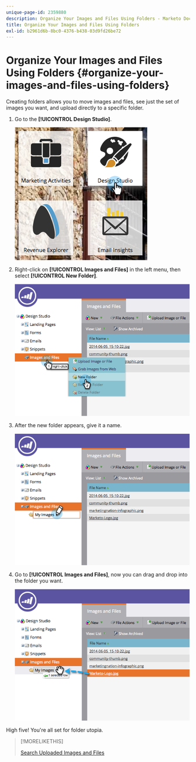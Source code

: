 ```yaml
---
unique-page-id: 2359880
description: Organize Your Images and Files Using Folders - Marketo Docs - Product Documentation
title: Organize Your Images and Files Using Folders
exl-id: b2961d6b-8bc0-4376-b438-03d9fd26be72
---
```

# Organize Your Images and Files Using Folders {#organize-your-images-and-files-using-folders}

Creating folders allows you to move images and files, see just the set of images you want, and upload directly to a specific folder.  

1. Go to the **[!UICONTROL Design Studio]**.

   ![](assets/designstudio-7.png)

1. Right-click on **[!UICONTROL Images and Files]** in the left menu, then select **[!UICONTROL New Folder]**.

   ![](assets/image2014-9-16-11-3a25-3a45.png)

1. After the new folder appears, give it a name.

   ![](assets/image2014-9-16-11-3a25-3a53.png)

1. Go to **[!UICONTROL Images and Files]**, now you can drag and drop into the folder you want.

   ![](assets/image2014-9-16-11-3a26-3a0.png)

High five! You're all set for folder utopia.

>[!MORELIKETHIS]
>
>[Search Uploaded Images and Files](/help/marketo/product-docs/demand-generation/images-and-files/search-uploaded-images-and-files.md)
